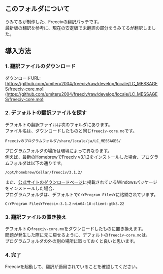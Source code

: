 ## このフォルダについて
うみてるが制作した、Freecivの翻訳パッチです。  
最新版の翻訳を参考に、現在の安定版で未翻訳の部分をうみてるが翻訳しました。

## 導入方法
### 1. 翻訳ファイルのダウンロード
ダウンロードURL:  
[https://github.com/umiteru2004/freeciv/raw/develop/locale/LC_MESSAGES/freeciv-core.mo](https://github.com/umiteru2004/freeciv/raw/develop/locale/LC_MESSAGES/freeciv-core.mo)
### 2. デフォルトの翻訳ファイルを探す
デフォルトの翻訳ファイルは次のフォルダにあります。  
ファイル名は、ダウンロードしたものと同じ`freeciv-core.mo`です。
```
Freecivのプログラムフォルダ/share/locale/ja/LC_MESSAGES/
```
プログラムフォルダの場所は環境によって異なります。  
例えば、最新のHomebrewでFreeciv v3.1.2をインストールした場合、プログラムフォルダは以下の通りです。
```
/opt/homebrew/Cellar/freeciv/3.1.2/
```
また、[公式サイトのダウンロードページ](https://freeciv.org/download.html)に掲載されているWindowsパッケージをインストールした場合、  
プログラムフォルダは、デフォルトで`C:¥Program Files¥`に格納されています。
```
C:¥Program Files¥Freeciv-3.1.2-win64-10-client-gtk3.22
```
### 3. 翻訳ファイルの置き換え
デフォルトの`freeciv-core.mo`をダウンロードしたものに置き換えます。  
問題が発生した際に元に戻せるように、デフォルトの`freeciv-core.mo`は、  
プログラムフォルダの外の別の場所に取っておくと良いと思います。
### 4. 完了
Freecivを起動して、翻訳が適用されていることを確認してください。
